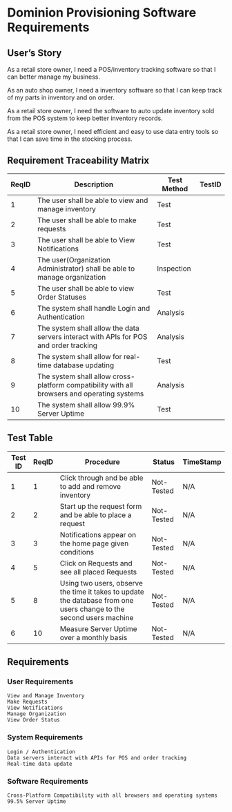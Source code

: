 # Dominion Provisioning Software Requirements

## User’s Story
As a retail store owner, I need a POS/inventory tracking software so that I can better manage my business.

As an auto shop owner, I need a inventory software so that I can keep track of my parts in inventory and on order.

As a retail store owner, I need the software to auto update inventory sold from the POS system to keep better inventory records.

As a retail store owner, I need efficient and easy to use data entry tools so that I can save time in the stocking process.

## Requirement Traceability Matrix
| ReqID		| Description | Test Method | TestID |
| ----------- | ----------- | ---------- | ---------- |
| 1 | The user shall be able to view and manage inventory | Test | |
| 2 | The user shall be able to make requests | Test | |
| 3 | The user shall be able to View Notifications | Test | |
| 4 | The user(Organization Administrator) shall be able to manage organization | Inspection | |
| 5 | The user shall be able to view Order Statuses | Test | |
| 6 | The system shall handle Login and Authentication | Analysis | |
| 7 | The system shall allow the data servers interact with APIs for POS and order tracking | Analysis | |
| 8 | The system shall allow for real-time database updating | Test | |
| 9 |  The system shall allow cross-platform compatibility with all browsers and operating systems | Analysis | |
| 10 |  The system shall allow 99.9% Server Uptime | Test | |

## Test Table
| Test ID | ReqID | Procedure | Status | TimeStamp |
| ----------- | ----------- | ---------- | ---------- | ----------------- |
| 1 | 1 | Click through and be able to add and remove inventory | Not-Tested | N/A |
| 2 | 2 | Start up the request form and be able to place a request | Not-Tested | N/A |
| 3 | 3 | Notifications appear on the home page given conditions | Not-Tested | N/A |
| 4 | 5 | Click on Requests and see all placed Requests | Not-Tested | N/A |
| 5 | 8 | Using two users, observe the time it takes to update the database from one users change to the second users machine | Not-Tested | N/A |
| 6 | 10 | Measure Server Uptime over a monthly basis | Not-Tested | N/A | 
## Requirements
### User Requirements
	View and Manage Inventory
	Make Requests
	View Notifications
	Manage Organization
	View Order Status
### System Requirements
	Login / Authentication
	Data servers interact with APIs for POS and order tracking
	Real-time data update
### Software Requirements
	Cross-Platform Compatibility with all browsers and operating systems
	99.5% Server Uptime

